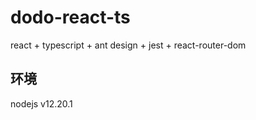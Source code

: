 # dodo-react-ts

react + typescript + ant design + jest + react-router-dom 

## 环境

nodejs v12.20.1  



 
